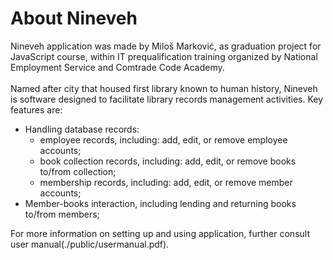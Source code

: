 # About Nineveh

Nineveh application was made by Miloš Marković, as graduation project for JavaScript course, within IT prequalification training organized by National Employment Service and Comtrade Code Academy. \
\
Named after city that housed first library known to human history, Nineveh is software designed to facilitate library records management activities. Key features are:
* Handling database records:
    * employee records, including: add, edit, or remove employee accounts;
    * book collection records, including: add, edit, or remove books to/from collection;
    * membership records, including: add, edit, or remove member accounts;
* Member-books interaction, including lending and returning books to/from members;

For more information on setting up and using application, further consult user manual(./public/usermanual.pdf).

